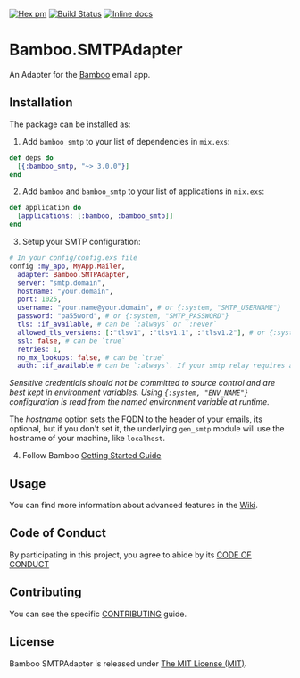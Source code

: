 [![Hex pm](https://img.shields.io/hexpm/v/bamboo_smtp.svg)](https://hex.pm/packages/bamboo_smtp)
[![Build Status](https://travis-ci.org/fewlinesco/bamboo_smtp.svg?branch=master)](https://travis-ci.org/fewlinesco/bamboo_smtp)
[![Inline docs](http://inch-ci.org/github/fewlinesco/bamboo_smtp.svg)](http://inch-ci.org/github/fewlinesco/bamboo_smtp)

# Bamboo.SMTPAdapter

An Adapter for the [Bamboo](https://github.com/thoughtbot/bamboo) email app.

## Installation

The package can be installed as:

1. Add `bamboo_smtp` to your list of dependencies in `mix.exs`:

  ```elixir
  def deps do
    [{:bamboo_smtp, "~> 3.0.0"}]
  end
  ```

2. Add `bamboo` and `bamboo_smtp` to your list of applications in `mix.exs`:

  ```elixir
  def application do
    [applications: [:bamboo, :bamboo_smtp]]
  end
  ```

3. Setup your SMTP configuration:

  ```elixir
  # In your config/config.exs file
  config :my_app, MyApp.Mailer,
    adapter: Bamboo.SMTPAdapter,
    server: "smtp.domain",
    hostname: "your.domain",
    port: 1025,
    username: "your.name@your.domain", # or {:system, "SMTP_USERNAME"}
    password: "pa55word", # or {:system, "SMTP_PASSWORD"}
    tls: :if_available, # can be `:always` or `:never`
    allowed_tls_versions: [:"tlsv1", :"tlsv1.1", :"tlsv1.2"], # or {:system, "ALLOWED_TLS_VERSIONS"} w/ comma seprated values (e.g. "tlsv1.1,tlsv1.2")
    ssl: false, # can be `true`
    retries: 1,
    no_mx_lookups: false, # can be `true`
    auth: :if_available # can be `:always`. If your smtp relay requires authentication set it to `:always`.
  ```

*Sensitive credentials should not be committed to source control and are best kept in environment variables.
Using `{:system, "ENV_NAME"}` configuration is read from the named environment variable at runtime.*

The *hostname* option sets the FQDN to the header of your emails, its optional, but if you don't set it, the underlying `gen_smtp` module will use the hostname of your machine, like `localhost`.

4. Follow Bamboo [Getting Started Guide](https://github.com/thoughtbot/bamboo#getting-started)

## Usage

You can find more information about advanced features in the [Wiki](https://github.com/fewlinesco/bamboo_smtp/wiki).

## Code of Conduct

By participating in this project, you agree to abide by its [CODE OF CONDUCT](CODE_OF_CONDUCT.md)

## Contributing

You can see the specific [CONTRIBUTING](CONTRIBUTING.md) guide.

## License

Bamboo SMTPAdapter is released under [The MIT License (MIT)](https://opensource.org/licenses/MIT).
